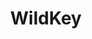 ---
###############
# DO NOT EDIT
layout: project
###############

###############
# TO EDIT
# project title

title: "WildKey"

# project image
image:
 name: wildkey.png
 alt-text: "A chat application with the keyboard open and the written sentences displayed: Collects anywhere the user writes, Password and number fields are ignored, calculates more than 20 metrics" # provide a short description for the image #a11y

# short description of the project
description: "A privacy-aware keyboard toolkit for data collection in-the-wild. With it you will be able to collect everyday typing data, enabling continuous and spontaneous assessments, without collecting any sensitive information."

# people associated with the project
people:
 - afpr
 - arbs
 - tjvg

# project code
code: text_entry

# area for filter purpose
area: access

link: ./keyboard/
###############

###############
# actual page
---